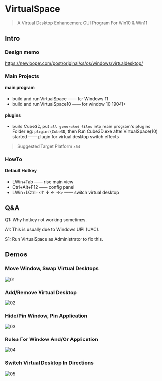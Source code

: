 # VirtualSpace

> A Virtual Desktop Enhancement GUI Program For Win10 & Win11

## Intro

### Design memo

https://newlooper.com/post/original/cs/os/windows/virtualdesktop/

### Main Projects

#### main program

- build and run VirtualSpace —— for  Windows 11
- build and run VirtualSpace10 —— for window 10 19041+

#### plugins

- build Cube3D, put `all generated files` into main program's plugins Folder eg: `plugins\Cube3D`, then Run Cube3D.exe after VirtualSpace(10) started —— plugin for virtual desktop switch effects

> Suggested Target Platform `x64`

### HowTo

#### Default Hotkey

- LWin+Tab  ——  rise main view
- Ctrl+Alt+F12  ——  config panel
- LWin+LCtrl+<↑ ↓ ← →>  ——  switch virtual desktop

## Q&A

Q1: Why hotkey not working sometimes.

A1: This is usually due to Windows UIPI (UAC).

S1: Run VirtualSpace as Administrator to fix this.

## Demos

### Move Window, Swap Virtual Desktops

![01](https://github.com/newlooper/images/blob/main/VirtualSpace/01_MoveWindow_SwapVirtualDesktops.gif?raw=true '01')

### Add/Remove Virtual Desktop

![02](https://github.com/newlooper/images/blob/main/VirtualSpace/02_AddRemoveVirtualDesktop.gif?raw=true '02')

### Hide/Pin Window, Pin Application

![03](https://github.com/newlooper/images/blob/main/VirtualSpace/03_HidePinWindow_PinApp.gif?raw=true '03')

### Rules For Window And/Or Application

![04](https://github.com/newlooper/images/blob/main/VirtualSpace/04_RulesForWindowOrApp.gif?raw=true '04')

### Switch Virtual Desktop In Directions

![05](https://github.com/newlooper/images/blob/main/VirtualSpace/05-SwitchVirtualDesktopInDirecti.gif?raw=true '05')
